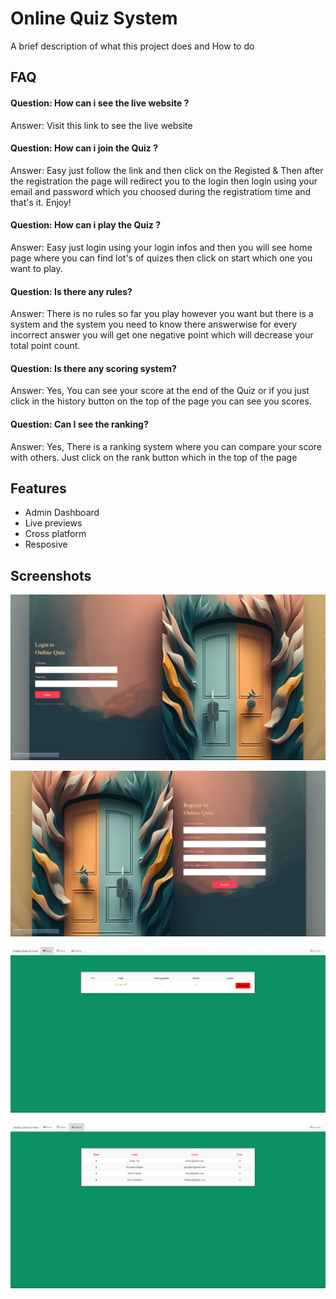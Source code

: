 
# Online Quiz System

A brief description of what this project does and How to do 


## FAQ

#### Question: How can i see the live website ?

Answer: Visit this link to see the live website 

#### Question: How can i join the Quiz ?

Answer: Easy just follow the link and then click on the Registed & Then after the registration the page will redirect you to the login then login using your email and password which you choosed during the registratiom time and that's it. Enjoy!

#### Question: How can i play the Quiz ?

Answer: Easy just login using your login infos and then you will see home page where you can find lot's of quizes then click on start which one you want to play.

#### Question: Is there any rules?

Answer: There is no rules so far you play however you want but there is a system and the system you need to know there answerwise for every incorrect answer you will get one negative point which will decrease your total point count.

#### Question: Is there any scoring system?

Answer: Yes, You can see your score at the end of the Quiz or if you just click in the history button on the top of the page you can see you scores.

#### Question: Can I see the ranking?

Answer: Yes, There is a ranking system where you can compare your score with others. Just click on the rank button which in the top of the page


## Features

- Admin Dashboard
- Live previews
- Cross platform
- Resposive


## Screenshots

![Login Page](https://github.com/Nabir02/online-quiz-assesement/blob/main/image/Login%20Page.png)

![Register Page](https://github.com/Nabir02/online-quiz-assesement/blob/main/image/Register%20Page.png)

![Quiz Dashboard](https://github.com/Nabir02/online-quiz-assesement/blob/main/image/Quiz%20Dashboard.png)

![Ranking page](https://github.com/Nabir02/online-quiz-assesement/blob/main/image/Ranking%20Page.png)



